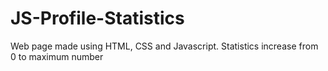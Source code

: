 # JS-Profile-Statistics

Web page made using HTML, CSS and Javascript. Statistics increase from 0 to maximum number
